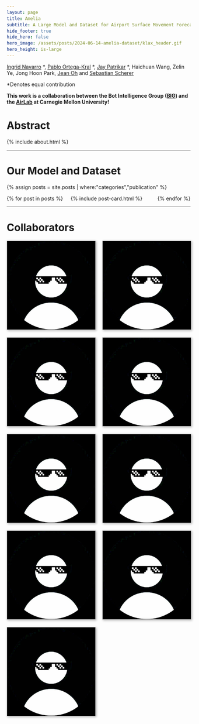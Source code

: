 ```yaml
---
layout: page
title: Amelia
subtitle: A Large Model and Dataset for Airport Surface Movement Forecasting
hide_footer: true
hide_hero: false
hero_image: /assets/posts/2024-06-14-amelia-dataset/klax_header.gif
hero_height: is-large
---
```

<link href="assets/css/resume.css" rel="stylesheet">

[Ingrid Navarro](https://navars.xyz) *, [Pablo Ortega-Kral](https://paok-2001.github.io) *, [Jay Patrikar](https://www.jaypatrikar.me) *, Haichuan Wang, 
Zelin Ye, Jong Hoon Park, [Jean Oh](https://cmubig.github.io/team/jean_oh/) and [Sebastian Scherer](https://theairlab.org/team/sebastian/) 

*Denotes equal contribution 

**This work is a collaboration between the Bot Intelligence Group ([BIG](https://cmubig.github.io)) and the [AirLab](https://theairlab.org) at Carnegie Mellon University!**

<a class="button" itemprop="paper" href="https://arxiv.org/pdf/2309.08889" target="_blank">
  <i class="fas fa-database fa-lg"></i>    
</a> 
<a class="button" itemprop="paper" href="https://arxiv.org/pdf/2309.08889" target="_blank">
  <i class="fas fa-file fa-lg"></i>    
</a> 

# Abstract

{% include about.html %}

<hr>

# Our Model and Dataset

{% assign posts = site.posts | where:"categories","publication" %}
<div class="columns is-multiline">
    {% for post in posts %}
        <div class="column is-6-desktop is-6-tablet">
            {% include post-card.html %}
        </div>
    {% endfor %}
</div>

<hr>

# Collaborators

<style>
.grid { 
  display: grid;
  grid-template-columns: repeat(auto-fill, minmax(200px, 1fr));
  grid-gap: 20px;
  align-items: stretch;
  }
.grid img {
  border: 1px solid #ccc;
  box-shadow: 2px 2px 6px 0px  rgba(0,0,0,0.3);
  max-width: 100%;
}
</style>
<main class="grid">
  <img src="/assets/img/member.jpg" alt="Sample photo">
  <img src="/assets/img/member.jpg" alt="Sample photo">
  <img src="/assets/img/member.jpg" alt="Sample photo">
  <img src="/assets/img/member.jpg" alt="Sample photo">
  <img src="/assets/img/member.jpg" alt="Sample photo">
  <img src="/assets/img/member.jpg" alt="Sample photo">
  <img src="/assets/img/member.jpg" alt="Sample photo">
  <img src="/assets/img/member.jpg" alt="Sample photo">
  <img src="/assets/img/member.jpg" alt="Sample photo">
</main>